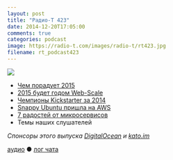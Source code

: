 ```yaml
---
layout: post
title: "Радио-Т 423"
date: 2014-12-20T17:05:00
comments: true
categories: podcast
image: https://radio-t.com/images/radio-t/rt423.jpg
filename: rt_podcast423
---
```

![](https://radio-t.com/images/radio-t/rt423.jpg)

* [Чем порадует 2015](http://prsm.tc/lgu6yx)
* [2015 будет годом Web-Scale](http://prsm.tc/2emAla)
* [Чемпионы Kickstarter за 2014](http://prsm.tc/Pp5rKf)
* [Snappy Ubuntu пришла на AWS](http://techcrunch.com/2014/12/19/canonicals-snappy-ubuntu-lands-on-aws/)
* [7 радостей от микросервисов](http://eugenedvorkin.com/seven-micro-services-architecture-advantages/)
* Темы наших слушателей

_Спонсоры этого выпуска [DigitalOcean](https://www.digitalocean.com) и [kato.im](https://kato.im)_

[аудио](http://cdn.radio-t.com/rt_podcast423.mp3) ● [лог чата](http://chat.radio-t.com/logs/radio-t-423.html)
<audio src="http://cdn.radio-t.com/rt_podcast423.mp3" preload="none"></audio>
